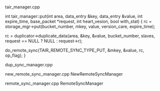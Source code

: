 tair_manager.cpp

int
tair_manager::put(int area, data_entry &key, data_entry &value, int expire_time, base_packet *request, int heart_vesion,
                  bool with_stat) {
                  rc = storage_mgr->put(bucket_number, mkey, value, version_care, expire_time);


rc = duplicator->duplicate_data(area, &key, &value, bucket_number,
                                                    slaves, request == NULL ? NULL : request->r);

  do_remote_sync(TAIR_REMOTE_SYNC_TYPE_PUT, &mkey, &value, rc, op_flag);
  }                                                  


dup_sync_manager.cpp

new_remote_sync_manager.cpp
NewRemoteSyncManager

remote_sync_manager.cpp
RemoteSyncManager
